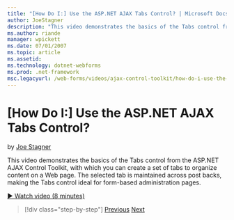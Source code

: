 ```yaml
---
title: "[How Do I:] Use the ASP.NET AJAX Tabs Control? | Microsoft Docs"
author: JoeStagner
description: "This video demonstrates the basics of the Tabs control from the ASP.NET AJAX Control Toolkit, with which you can create a set of tabs to organize content on..."
ms.author: riande
manager: wpickett
ms.date: 07/01/2007
ms.topic: article
ms.assetid: 
ms.technology: dotnet-webforms
ms.prod: .net-framework
msc.legacyurl: /web-forms/videos/ajax-control-toolkit/how-do-i-use-the-aspnet-ajax-tabs-control
---
```

[How Do I:] Use the ASP.NET AJAX Tabs Control?
====================
by [Joe Stagner](https://github.com/JoeStagner)

This video demonstrates the basics of the Tabs control from the ASP.NET AJAX Control Toolkit, with which you can create a set of tabs to organize content on a Web page. The selected tab is maintained across post backs, making the Tabs control ideal for form-based administration pages.

[&#9654; Watch video (8 minutes)](https://channel9.msdn.com/Blogs/ASP-NET-Site-Videos/how-do-i-use-the-aspnet-ajax-tabs-control)

>[!div class="step-by-step"]
[Previous](how-do-i-use-the-aspnet-ajax-resizablecontrol-extender.md)
[Next](how-do-i-use-the-aspnet-ajax-slideshow-extender.md)